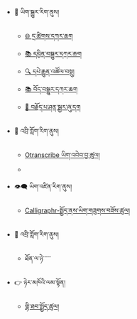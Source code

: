- 🔁 ཡིག་སྒྱུར་རིག་ནུས།
  - [🌐 དྲ་ཚིགས་དཀར་ཆག](en/mt/webpage-catalog.md)
  - [📚 དབྱིན་བསྒྱུར་དཀར་ཆག](en/mt/boen-catalog.md)
  - [🔍 དཔེ་རྒྱུན་འཚོལ་བསྡུ།](mt/bo-versions.md)
  - [📚 བོད་བསྒྱུར་དཀར་ཆག](en/mt/enbo-catalog.md)
  - [🔗 བརྗོད་པ་ཤན་སྦྱར་ཞུ་དག](mt/proofreading-alignment.md)
- 💬 འབྲི་ཀློག་རིག་ནུས།
  - [Otranscribe ཡིག་འབེབ་བྱ་ཚུལ།](stt/transcribein-otranscribe.md)
  - 
- 👁️‍🗨️ ཡིག་འཛིན་རིག་ནུས།
  - [Calligraphr-སྤྱོད་ནས་ཡིག་གཟུགས་བཟོས་ཚུལ།](ocr/new-font-with-calligraphr.md)
  
- 💬 འབྲི་ཀློག་རིག་ནུས།
  - ཐོན་ལ་ཉེ་་་་་་
- 👉 ཉེར་མཁོའི་ལམ་སྟོན།
  - [གྷི་ཐབ་སྤྱོད་ཚུལ།](howto/GitHub.mdhowto/GitHub.md)


